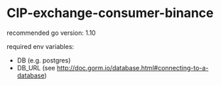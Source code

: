 # CIP-exchange-consumer-binance

recommended go version: 1.10

required env variables:

- DB (e.g. postgres)
- DB_URL (see http://doc.gorm.io/database.html#connecting-to-a-database) 